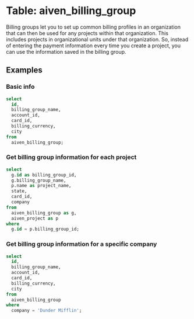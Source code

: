 # Table: aiven_billing_group

Billing groups let you to set up common billing profiles in an organization that can then be used for any projects within that organization. This includes projects in organizational units under that organization. So, instead of entering the payment information every time you create a project, you can use the information saved in the billing group.

## Examples

### Basic info

```sql
select
  id,
  billing_group_name,
  account_id,
  card_id,
  billing_currency,
  city
from
  aiven_billing_group;
```

### Get billing group information for each project

```sql
select
  g.id as billing_group_id,
  g.billing_group_name,
  p.name as project_name,
  state,
  card_id,
  company
from
  aiven_billing_group as g,
  aiven_project as p
where
  g.id = p.billing_group_id;
```

### Get billing group information for a specific company

```sql
select
  id,
  billing_group_name,
  account_id,
  card_id,
  billing_currency,
  city
from
  aiven_billing_group
where
  company = 'Dunder Mifflin';
```
